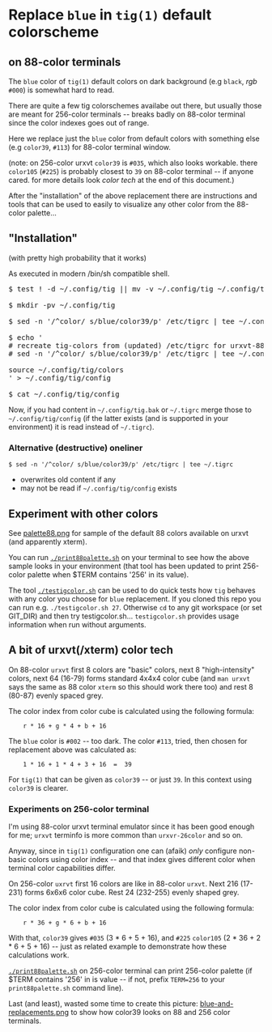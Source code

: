 
Replace `blue` in `tig(1)` default colorscheme
==============================================

on 88-color terminals
---------------------

The `blue` color of `tig(1)` default colors on dark background
(e.g `black`, *rgb* `#000`) is somewhat hard to read.

There are quite a few tig colorschemes availabe out there, but
usually those are meant for 256-color terminals -- breaks badly
on 88-color terminal since the color indexes goes out of range.

Here we replace just the `blue` color from default colors with
something else (e.g `color39`, `#113`) for 88-color terminal
window.

(note: on 256-color urxvt `color39` is `#035`, which also looks
workable. there `color105` (`#225`) is probably closest to `39`
on 88-color terminal -- if anyone cared. for more details look
*color tech* at the end of this document.)

After the "installation" of the above replacement there are
instructions and tools that can be used to easily to visualize
any other color from the 88-color palette...


## "Installation" ##

(with pretty high probability that it works)

As executed in modern /bin/sh compatible shell.

<!--- hint:  less -X README.md  -->

<pre>
$ test ! -d ~/.config/tig || mv -v ~/.config/tig ~/.config/tig.bak

$ mkdir -pv ~/.config/tig

$ sed -n '/^color/ s/blue/color39/p' /etc/tigrc | tee ~/.config/tig/colors

$ echo '
# recreate tig-colors from (updated) /etc/tigrc for urxvt-88 dark bg with:
# sed -n '/^color/ s/blue/color39/p' /etc/tigrc | tee ~/.config/tig/colors

source ~/.config/tig/colors
' > ~/.config/tig/config

$ cat ~/.config/tig/config
</pre>

Now, if you had content in `~/.config/tig.bak` or `~/.tigrc` merge those to
`~/.config/tig/config` (if the latter exists (and is supported in your
 environment) it is read instead of `~/.tigrc`).

### Alternative (destructive) oneliner ###

    $ sed -n '/^color/ s/blue/color39/p' /etc/tigrc | tee ~/.tigrc

- overwrites old content if any
- may not be read if `~/.config/tig/config` exists


## Experiment with other colors ##

See [palette88.png](palette88.png) for sample of the default 88 colors
available on urxvt (and apparently xterm).

You can run [`./print88palette.sh`](print88palette.sh) on your terminal to
see how the above sample looks in your environment (that tool has been
updated to print 256-color palette when $TERM contains '256' in its value).

The tool [`./testigcolor.sh`](./testigcolor.sh) can be used to do quick
tests how `tig` behaves with any color you choose for `blue` replacement.
If you cloned this repo you can run e.g. `./testigcolor.sh 27`. Otherwise
`cd` to any git workspace (or set GIT_DIR) and then try testigcolor.sh...
`testigcolor.sh` provides usage information when run without arguments.


## A bit of urxvt(/xterm) color tech ##

On 88-color `urxvt` first 8 colors are "basic" colors, next 8 "high-intensity"
colors, next 64 (16-79) forms standard 4x4x4 color cube (and `man urxvt` says
the same as 88 color `xterm` so this should work there too) and rest 8 (80-87)
evenly spaced grey.

The color index from color cube is calculated using the following formula:

        r * 16 + g * 4 + b + 16

The `blue` color is `#002` -- too dark. The color `#113`, tried, then chosen
for replacement above was calculated as:

        1 * 16 + 1 * 4 + 3 + 16  =  39

For `tig(1)` that can be given as `color39` -- or just `39`. In this
context using `color39` is clearer.

### Experiments on 256-color terminal ###

I'm using 88-color urxvt terminal emulator since it has been good enough
for me; `urxvt` terminfo is more common than `urxvr-26color` and so on.

Anyway, since in `tig(1)` configuration one can (afaik) *only* configure
non-basic colors using color index -- and that index gives different color
when terminal color capabilities differ.

On 256-color `uxrvt` first 16 colors are like in 88-color `urxvt`. Next
216 (17-231) forms 6x6x6 color cube. Rest 24 (232-255) evenly shaped grey.

The color index from color cube is calculated using the following formula:

        r * 36 + g * 6 + b + 16

With that, `color39` gives `#035` (3 * 6 + 5 + 16), and `#225` `color105`
(2 * 36 + 2 * 6 + 5 + 16) -- just as related example to demonstrate how
these calculations work.

[`./print88palette.sh`](print88palette.sh) on 256-color terminal can
print 256-color palette (if $TERM contains '256' in is value -- if not,
prefix `TERM=256` to your `print88palette.sh` command line).

Last (and least), wasted some time to create this picture:
[blue-and-replacements.png](blue-and-replacements.png) to show how color39
looks on 88 and 256 color terminals.

